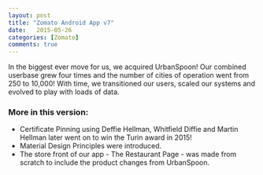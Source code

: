 ```yaml
---
layout: post
title: "Zomato Android App v7"
date:   2015-05-26
categories: [Zomato]
comments: true
---
```

In the biggest ever move for us, we acquired UrbanSpoon! Our combined userbase grew four times and the number of cities of operation went from 250 to 10,000! 
With time, we transitioned our users, scaled our systems and evolved to play with loads of data. 

<!--more-->

### More in this version:
* Certificate Pinning using Deffie Hellman, Whitfield Diffie and Martin Hellman later went on to win the Turin award in 2015!
* Material Design Principles were introduced. 
* The store front of our app - The Restaurant Page - was made from scratch to include the product changes from UrbanSpoon.
